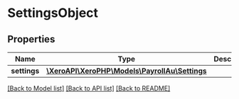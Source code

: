 # SettingsObject

## Properties

 Name         | Type                                                          | Description | Notes      
--------------|---------------------------------------------------------------|-------------|------------
 **settings** | [**\XeroAPI\XeroPHP\Models\PayrollAu\Settings**](Settings.md) |             | [optional] 

[[Back to Model list]](../README.md#documentation-for-models) [[Back to API list]](../README.md#documentation-for-api-endpoints) [[Back to README]](../README.md)


